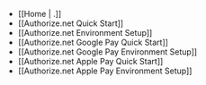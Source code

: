 - [[Home | .]]
- [[Authorize.net Quick Start]]
- [[Authorize.net Environment Setup]]
- [[Authorize.net Google Pay Quick Start]]
- [[Authorize.net Google Pay Environment Setup]]
- [[Authorize.net Apple Pay Quick Start]]
- [[Authorize.net Apple Pay Environment Setup]]
